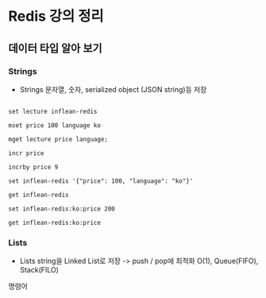 # Redis 강의 정리


## 데이터 타입 알아 보기

### Strings

* Strings 문자열, 숫자, serialized object (JSON string)등 저장


```redis

set lecture inflean-redis

mset price 100 language ko

mget lecture price language;

incr price

incrby price 9

set inflean-redis '{"price": 100, "language": "ko"}'

get inflean-redis

set inflean-redis:ko:price 200

get inflean-redis:ko:price
```

### Lists

* Lists string을 Linked List로 저장 -> push / pop에 최적화 O(1), Queue(FIFO), Stack(FILO)

명령어



